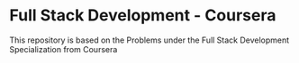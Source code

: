 # Full Stack Development - Coursera
This repository is based on the Problems under the Full Stack Development Specialization from Coursera
